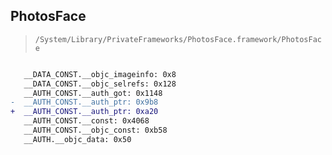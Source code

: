 ## PhotosFace

> `/System/Library/PrivateFrameworks/PhotosFace.framework/PhotosFace`

```diff

   __DATA_CONST.__objc_imageinfo: 0x8
   __DATA_CONST.__objc_selrefs: 0x128
   __AUTH_CONST.__auth_got: 0x1148
-  __AUTH_CONST.__auth_ptr: 0x9b8
+  __AUTH_CONST.__auth_ptr: 0xa20
   __AUTH_CONST.__const: 0x4068
   __AUTH_CONST.__objc_const: 0xb58
   __AUTH.__objc_data: 0x50

```
